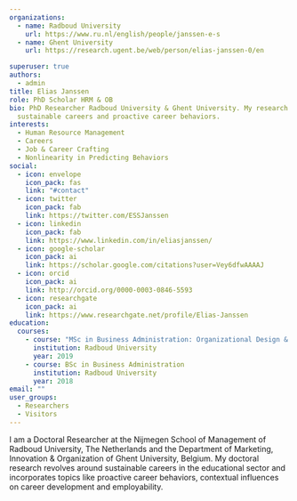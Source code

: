 ```yaml
---
organizations:
  - name: Radboud University
    url: https://www.ru.nl/english/people/janssen-e-s
  - name: Ghent University
    url: https://research.ugent.be/web/person/elias-janssen-0/en

superuser: true
authors:
  - admin
title: Elias Janssen
role: PhD Scholar HRM & OB
bio: PhD Researcher Radboud University & Ghent University. My research currently revolves around
  sustainable careers and proactive career behaviors.
interests:
  - Human Resource Management
  - Careers
  - Job & Career Crafting
  - Nonlinearity in Predicting Behaviors
social:
  - icon: envelope
    icon_pack: fas
    link: "#contact"
  - icon: twitter
    icon_pack: fab
    link: https://twitter.com/ESSJanssen
  - icon: linkedin
    icon_pack: fab
    link: https://www.linkedin.com/in/eliasjanssen/
  - icon: google-scholar
    icon_pack: ai
    link: https://scholar.google.com/citations?user=Vey6dfwAAAAJ
  - icon: orcid
    icon_pack: ai
    link: http://orcid.org/0000-0003-0846-5593
  - icon: researchgate
    icon_pack: ai
    link: https://www.researchgate.net/profile/Elias-Janssen
education:
  courses:
    - course: "MSc in Business Administration: Organizational Design & Development"
      institution: Radboud University
      year: 2019
    - course: BSc in Business Administration
      institution: Radboud University
      year: 2018
email: ""
user_groups:
  - Researchers
  - Visitors
---
```

I am a Doctoral Researcher at the Nijmegen School of Management of Radboud University, The Netherlands and the Department of Marketing, Innovation & Organization of Ghent University, Belgium. My doctoral research revolves around sustainable careers in the educational sector and incorporates topics like proactive career behaviors, contextual influences on career development and employability.
